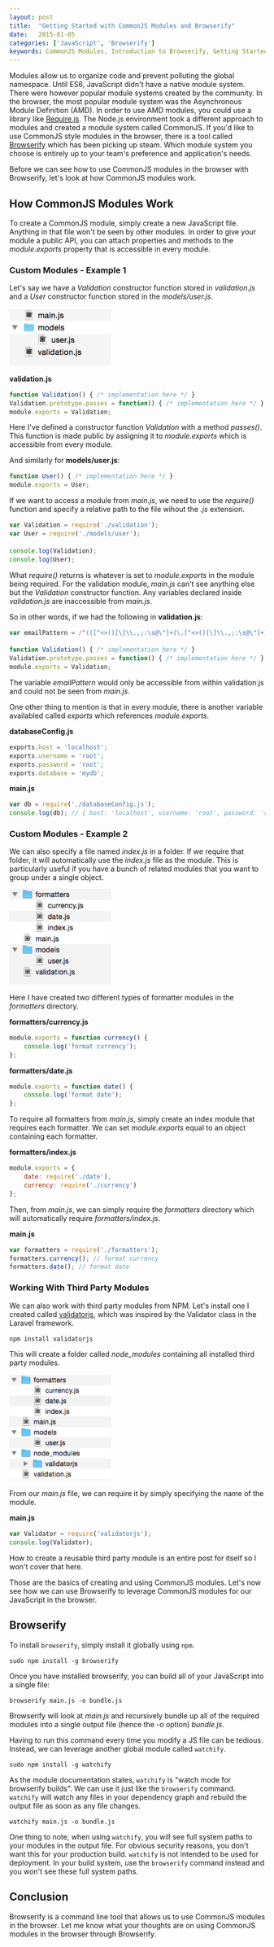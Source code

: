 ```yaml
---
layout: post
title:  "Getting Started with CommonJS Modules and Browserify"
date:   2015-01-05
categories: ['JavaScript', 'Browserify']
keywords: CommonJS Modules, Introduction to Browserify, Getting Started with Browserify, Browserify Tutorial, CommonJS tutorial, CommonJS vs AMD, CommonJS and Browserify tutorial
---
```


Modules allow us to organize code and prevent polluting the global namespace. Until ES6, JavaScript didn't have a native module system. There were however popular module systems created by the community. In the browser, the most popular module system was the Asynchronous Module Definition (AMD). In order to use AMD modules, you could use a library like [Require.js](http://requirejs.org/). The Node.js environment took a different approach to modules and created a module system called CommonJS. If you'd like to use CommonJS style modules in the browser, there is a tool called [Browserify](http://browserify.org/) which has been picking up steam. Which module system you choose is entirely up to your team's preference and application's needs. 

Before we can see how to use CommonJS modules in the browser with Browserify, let's look at how CommonJS modules work.

## How CommonJS Modules Work

To create a CommonJS module, simply create a new JavaScript file. Anything in that file won't be seen by other modules. In order to give your module a public API, you can attach properties and methods to the _module.exports_ property that is accessible in every module.

### Custom Modules - Example 1

Let's say we have a _Validation_ constructor function stored in _validation.js_ and a _User_ constructor function stored in the _models/user.js_.

<img src="/images/browserify/folderstructure1.png" alt="Example 1 folder structure" style="width: 200px;">

__validation.js__

```js
function Validation() { /* implementation here */ }
Validation.prototype.passes = function() { /* implementation here */ };
module.exports = Validation;
```

Here I've defined a constructor function _Validation_ with a method _passes()_. This function is made public by assigning it to _module.exports_ which is accessible from every module.

And similarly for __models/user.js__:

```js
function User() { /* implementation here */ }
module.exports = User;
```

If we want to access a module from _main.js_, we need to use the _require()_ function and specify a relative path to the file wihout the _.js_ extension.

```js
var Validation = require('./validation');
var User = require('./models/user');

console.log(Validation);
console.log(User);
```

What _require()_ returns is whatever is set to _module.exports_ in the module being required. For the validation module, _main.js_ can't see anything else but the _Validation_ constructor function. Any variables declared inside _validation.js_ are inaccessible from _main.js_.

So in other words, if we had the following in __validation.js__:

```js
var emailPattern = /^(([^<>()[\]\\.,;:\s@\"]+(\.[^<>()[\]\\.,;:\s@\"]+)*)|(\".+\"))@((\[[0-9]{1,3}\.[0-9]{1,3}\.[0-9]{1,3}\.[0-9]{1,3}\])|(([a-zA-Z\-0-9]+\.)+[a-zA-Z]{2,}))$/;

function Validation() { /* implementation here */ }
Validation.prototype.passes = function() { /* implementation here */ };
module.exports = Validation;
```

The variable _emailPattern_ would only be accessible from within validation.js and could not be seen from _main.js_.

One other thing to mention is that in every module, there is another variable availabled called _exports_ which references _module.exports_.

__databaseConfig.js__

```js
exports.host = 'localhost';
exports.username = 'root';
exports.password = 'root';
exports.database = 'mydb';
```

__main.js__

```js
var db = require('./databaseConfig.js');
console.log(db); // { host: 'localhost', username: 'root', password: 'root', database: 'mydb' }
```

### Custom Modules - Example 2

We can also specify a file named _index.js_ in a folder. If we require that folder, it will automatically use the _index.js_ file as the module. This is particularly useful if you have a bunch of related modules that you want to group under a single object.

<img src="/images/browserify/folderstructure2.png" alt="Example 2 folder structure" style="width: 200px;">

Here I have created two different types of formatter modules in the _formatters_ directory.

__formatters/currency.js__

```js
module.exports = function currency() {
	console.log('format currency');
};
```

__formatters/date.js__

```js
module.exports = function date() {
	console.log('format date');
};
```

To require all formatters from _main.js_, simply create an index module that requires each formatter. We can set _module.exports_ equal to an object containing each formatter.

__formatters/index.js__

```js
module.exports = {
	date: require('./date'),
	currency: require('./currency')
};
```

Then, from _main.js_, we can simply require the _formatters_ directory which will automatically require _formatters/index.js_.

__main.js__

```js
var formatters = require('./formatters');
formatters.currency(); // format currency
formatters.date(); // format date
```

### Working With Third Party Modules

We can also work with third party modules from NPM. Let's install one I created called [validatorjs](https://www.npmjs.com/package/validatorjs), which was inspired by the Validator class in the Laravel framework.

```
npm install validatorjs
```

This will create a folder called _node_modules_ containing all installed third party modules.


<img src="/images/browserify/folderstructure3.png" alt="Example 3 folder structure" style="width: 200px;">

From our _main.js_ file, we can require it by simply specifying the name of the module.

__main.js__

```js
var Validator = require('validatorjs');
console.log(Validator);
```

How to create a reusable third party module is an entire post for itself so I won't cover that here.

Those are the basics of creating and using CommonJS modules. Let's now see how we can use Browserify to leverage CommonJS modules for our JavaScript in the browser.

## Browserify

To install `browserify`, simply install it globally using `npm`.

```
sudo npm install -g browserify
```

Once you have installed browserify, you can build all of your JavaScript into a single file:

```
browserify main.js -o bundle.js
```

Browserify will look at _main.js_ and recursively bundle up all of the required modules into a single output file (hence the -o option) _bundle.js_.

Having to run this command every time you modify a JS file can be tedious. Instead, we can leverage another global module called `watchify`.

```
sudo npm install -g watchify
```

As the module documentation states, `watchify` is "watch mode for browserify builds". We can use it just like the `browserify` command. `watchify` will watch any files in your dependency graph and rebuild the output file as soon as any file changes.

```
watchify main.js -o bundle.js
```

One thing to note, when using `watchify`, you will see full system paths to your modules in the output file. For obvious security reasons, you don't want this for your production build. `watchify` is not intended to be used for deployment. In your build system, use the `browserify` command instead and you won't see these full system paths.

## Conclusion

Browserify is a command line tool that allows us to use CommonJS modules in the browser. Let me know what your thoughts are on using CommonJS modules in the browser through Browserify.